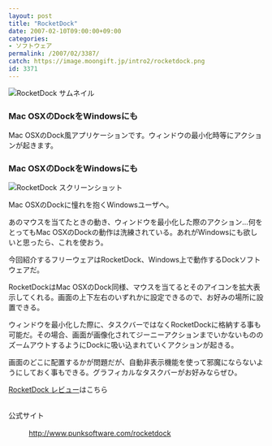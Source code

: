 ```yaml
---
layout: post
title: "RocketDock"
date: 2007-02-10T09:00:00+09:00
categories:
- ソフトウェア
permalink: /2007/02/3387/
catch: https://image.moongift.jp/intro2/rocketdock.png
id: 3371
---
```

 ![RocketDock サムネイル](https://image.moongift.jp/intro2/rocketdock.t.png "RocketDock サムネイル")
  

### Mac OSXのDockをWindowsにも
  
Mac OSXのDock風アプリケーションです。ウィンドウの最小化時等にアクションが起きます。  
<!--more-->  

### Mac OSXのDockをWindowsにも
  

![RocketDock スクリーンショット](https://image.moongift.jp/intro2/rocketdock.png "RocketDock スクリーンショット")

  

Mac OSXのDockに憧れを抱くWindowsユーザへ。

  

あのマウスを当てたときの動き、ウィンドウを最小化した際のアクション…何をとってもMac OSXのDockの動作は洗練されている。あれがWindowsにも欲しいと思ったら、これを使おう。

  

今回紹介するフリーウェアはRocketDock、Windows上で動作するDockソフトウェアだ。

  

RocketDockはMac OSXのDock同様、マウスを当てるとそのアイコンを拡大表示してくれる。画面の上下左右のいずれかに設定できるので、お好みの場所に設置できる。

  

ウィンドウを最小化した際に、タスクバーではなくRocketDockに格納する事も可能だ。その場合、画面が画像化されてジーニーアクションまでいかないもののズームアウトするようにDockに吸い込まれていくアクションが起きる。

  

画面のどこに配置するかが問題だが、自動非表示機能を使って邪魔にならないようにしておく事もできる。グラフィカルなタスクバーがお好みならぜひ。

  

[RocketDock レビュー](http://fw.moongift.jp/review/i-3390.html)はこちら

  
<dl>
<br><dt>公式サイト</dt>
<br><dd><a href="http://www.punksoftware.com/rocketdock" target="_blank">http://www.punksoftware.com/rocketdock</a></dd>
<br>
</dl>